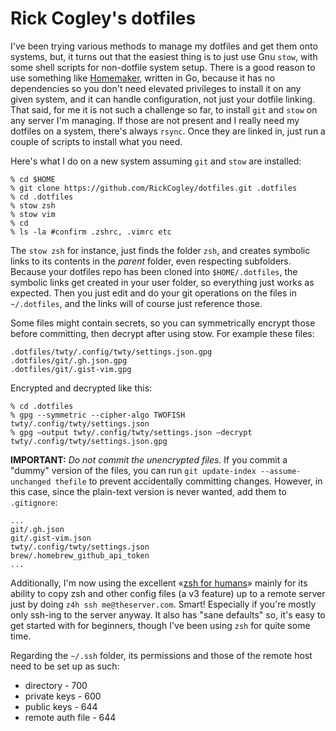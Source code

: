 # Rick Cogley's dotfiles

I've been trying various methods to manage my dotfiles and get them onto systems, but, it turns out that the easiest thing is to just use Gnu `stow`, with some shell scripts for non-dotfile system setup. There is a good reason to use something like [Homemaker](https://github.com/FooSoft/homemaker), written in Go, because it has no dependencies so you don't need elevated privileges to install it on any given system, and it can handle configuration, not just your dotfile linking. That said, for me it is not such a challenge so far, to install `git` and `stow` on any server I'm managing. If those are not present and I really need my dotfiles on a system, there's always `rsync`. Once they are linked in, just run a couple of scripts to install what you need. 

Here's what I do on a new system assuming `git` and `stow` are installed: 

~~~~~
% cd $HOME
% git clone https://github.com/RickCogley/dotfiles.git .dotfiles
% cd .dotfiles
% stow zsh
% stow vim
% cd
% ls -la #confirm .zshrc, .vimrc etc
~~~~~

The `stow zsh` for instance, just finds the folder `zsh`, and creates symbolic links to its contents in the _parent_ folder, even respecting subfolders. Because your dotfiles repo has been cloned into `$HOME/.dotfiles`, the symbolic links get created in your user folder, so everything just works as expected. Then you just edit and do your git operations on the files in `~/.dotfiles`, and the links will of course just reference those. 

Some files might contain secrets, so you can symmetrically encrypt those before committing, then decrypt after using stow. For example these files: 

~~~~~
.dotfiles/twty/.config/twty/settings.json.gpg
.dotfiles/git/.gh.json.gpg
.dotfiles/git/.gist-vim.gpg
~~~~~

Encrypted and decrypted like this: 

~~~~~
% cd .dotfiles
% gpg --symmetric --cipher-algo TWOFISH twty/.config/twty/settings.json
% gpg —output twty/.config/twty/settings.json —decrypt twty/.config/twty/settings.json.gpg
~~~~~

**IMPORTANT:** _Do not commit the unencrypted files._ If you commit a "dummy" version of the files, you can run `git update-index --assume-unchanged thefile` to prevent accidentally committing changes. However, in this case, since the plain-text version is never wanted, add them to `.gitignore`: 

~~~~~
...
git/.gh.json
git/.gist-vim.json
twty/.config/twty/settings.json
brew/.homebrew_github_api_token
...
~~~~~

Additionally, I'm now using the excellent «[zsh for humans](https://github.com/romkatv/zsh4humans)» mainly for its ability to copy zsh and other config files (a v3 feature) up to a remote server just by doing `z4h ssh me@theserver.com`. Smart! Especially if you're mostly only ssh-ing to the server anyway. It also has "sane defaults" so, it's easy to get started with for beginners, though I've been using `zsh` for quite some time. 

Regarding the `~/.ssh` folder, its permissions and those of the remote host need to be set up as such: 

* directory - 700
* private keys - 600
* public keys - 644
* remote auth file - 644



